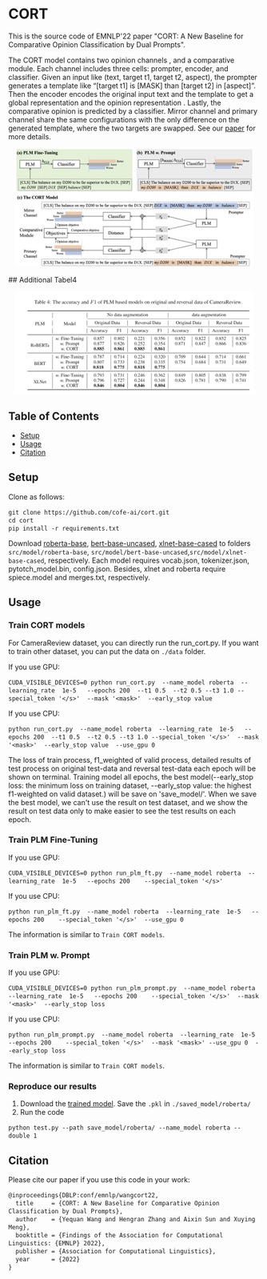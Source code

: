# CORT

This is the source code of EMNLP'22 paper "CORT: A New Baseline for Comparative Opinion Classification by Dual Prompts".

The CORT model contains two opinion channels , and a comparative module. Each channel includes three cells: prompter, encoder, and classifier. Given an input like (text, target t1, target t2, aspect), the prompter generates a template like “[target t1] is [MASK] than [target t2] in [aspect]”. Then the encoder encodes the original input text and the template to get a global representation and the opinion representation . Lastly, the comparative opinion is predicted by a classifier. Mirror channel and primary channel share the same configurations with the only difference on the generated template, where the two targets are swapped. See our [paper](https://openreview.net/forum?id=r0U2xA4SZER) for more details.
<p align="center"><img width="95%" src="imgs/cort.jpg" /></p>
## Additional Tabel4

<p align="center"><img width="95%" src="imgs/table4_additional.png" /></p>

## Table of Contents
- [Setup](#Setup)
- [Usage](#Usage)
- [Citation](#Citation)

## Setup
Clone as follows:

```
git clone https://github.com/cofe-ai/cort.git
cd cort
pip install -r requirements.txt
```

Download [roberta-base](https://huggingface.co/roberta-base/tree/main), [bert-base-uncased](https://huggingface.co/bert-base-uncased/tree/main), [xlnet-base-cased](https://huggingface.co/xlnet-base-cased/tree/main) to folders `src/model/roberta-base`, `src/model/bert-base-uncased`,`src/model/xlnet-base-cased`, respectively. Each model requires vocab.json, tokenizer.json, pytotch_model.bin, config.json. Besides, xlnet and roberta require spiece.model and merges.txt, respectively.


## Usage
### Train CORT models
For CameraReview dataset, you can directly run the run_cort.py.  If you want to train other dataset, you can put the data on `./data` folder.

If you use GPU:
```
CUDA_VISIBLE_DEVICES=0 python run_cort.py  --name_model roberta  --learning_rate  1e-5   --epochs 200  --t1 0.5  --t2 0.5 --t3 1.0 --special_token '</s>'  --mask '<mask>'  --early_stop value
```
If you use CPU:
```
python run_cort.py  --name_model roberta  --learning_rate  1e-5   --epochs 200  --t1 0.5  --t2 0.5 --t3 1.0 --special_token '</s>'  --mask '<mask>'  --early_stop value  --use_gpu 0
```
The loss of train process, f1_weighted of valid process, detailed results of test process on original test-data and reversal test-data each epoch will be shown on terminal. Training model all epochs, the best model(--early_stop loss: the minimum loss on training dataset, --early_stop value: the highest f1-weighted on valid dataset.) will be save on 'save_model/'. When we save the best model, we can't use the result on test dataset, and we show the result on test data only to make easier to see the test results on each epoch. 
### Train PLM Fine-Tuning
If you use GPU:
```
CUDA_VISIBLE_DEVICES=0 python run_plm_ft.py  --name_model roberta  --learning_rate  1e-5   --epochs 200    --special_token '</s>'  
```
If you use CPU:
```
python run_plm_ft.py  --name_model roberta  --learning_rate  1e-5   --epochs 200    --special_token '</s>'  --use_gpu 0 
```
The information is similar to ```Train CORT models```.
### Train PLM w. Prompt

If you use GPU:
```
CUDA_VISIBLE_DEVICES=0 python run_plm_prompt.py  --name_model roberta  --learning_rate  1e-5   --epochs 200    --special_token '</s>'  --mask '<mask>'  --early_stop loss
```

If you use CPU:
```
python run_plm_prompt.py  --name_model roberta  --learning_rate  1e-5   --epochs 200    --special_token '</s>'  --mask '<mask>' --use_gpu 0  --early_stop loss
```
The information is similar to ```Train CORT models```.

### Reproduce our results
1. Download the [trained model](https://drive.google.com/drive/folders/1DQAjyXNeEfl3dzNGRNcfSTFdqwqLljo2?usp=sharing). Save the ```.pkl``` in ```./saved_model/roberta/```
2. Run the code
```
python test.py --path save_model/roberta/ --name_model roberta --double 1
```


## Citation

Please cite our paper if you use this code in your work:

```
@inproceedings{DBLP:conf/emnlp/wangcort22,
  title     = {CORT: A New Baseline for Comparative Opinion Classification by Dual Prompts},
  author    = {Yequan Wang and Hengran Zhang and Aixin Sun and Xuying Meng},
  booktitle = {Findings of the Association for Computational Linguistics: {EMNLP} 2022},
  publisher = {Association for Computational Linguistics},
  year      = {2022}
}
```
